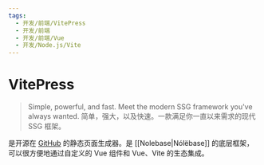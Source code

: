 ```yaml
---
tags:
  - 开发/前端/VitePress
  - 开发/前端
  - 开发/前端/Vue
  - 开发/Node.js/Vite
---
```


# VitePress

> Simple, powerful, and fast. Meet the modern SSG framework you've always wanted.
> 简单，强大，以及快速。一款满足你一直以来需求的现代 SSG 框架。

是开源在 [GitHub](https://github.com/vuejs/vitepress) 的静态页面生成器。是 [[Nolebase|Nólëbase]] 的底层框架，可以很方便地通过自定义的 Vue 组件和 Vue、Vite 的生态集成。
